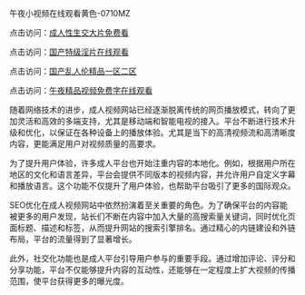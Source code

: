 午夜小视频在线观看黄色-0710MZ

点击访问：<a href="https://heiliaozj3tjd.pages.dev">成人性生交大片免费看</a>

点击访问：<a href="https://heiliaoxwd5i8.pages.dev">国产特级淫片在线观看</a>

点击访问：<a href="https://heiliao2dmwwy.pages.dev">国产乱人伦精品一区二区</a>

点击访问：<a href="https://heiliaowzu4ur.pages.dev">午夜精品视频免费字在线观看</a>

随着网络技术的进步，成人视频网站已经逐渐脱离传统的网页播放模式，转向了更加灵活和高效的多端支持，尤其是移动端和智能电视的接入。平台不断进行技术升级和优化，以保证在各种设备上的播放体验。尤其是当下的高清视频流和高清晰度内容，更能满足用户对视频质量的高要求。

为了提升用户体验，许多成人平台也开始注重内容的本地化。例如，根据用户所在地区的文化和语言差异，平台会提供不同版本的视频内容，并允许用户自定义字幕和播放语言。这个功能不仅提升了用户体验，也帮助平台吸引了更多的国际观众。

SEO优化在成人视频网站中依然扮演着至关重要的角色。为了确保平台的内容能被更多的用户发现，站长们不断在内容中加入大量的高搜索量关键词，同时优化页面标题、描述和标签，从而提升网站的搜索引擎排名。通过精心的内链建设和外链布局，平台的流量得到了显著增长。

此外，社交化功能也是成人平台引导用户参与的重要手段。通过增加评论、评分和分享功能，平台不仅能够提升内容的互动性，还能够在一定程度上扩大视频的传播范围，使平台获得更多的曝光度。

<span style="display:none;">[Canonical link]( https://github.com/bob20250710/ribenx4216 ）</span>
